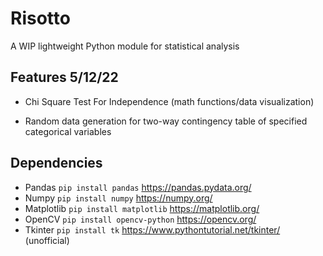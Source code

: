 # Risotto
A WIP lightweight Python module for statistical analysis

## Features 5/12/22
- Chi Square Test For Independence (math functions/data visualization)

- Random data generation for two-way contingency table of specified categorical variables

## Dependencies
- Pandas `pip install pandas` https://pandas.pydata.org/
- Numpy `pip install numpy` https://numpy.org/
- Matplotlib `pip install matplotlib` https://matplotlib.org/
- OpenCV `pip install opencv-python` https://opencv.org/
- Tkinter `pip install tk` https://www.pythontutorial.net/tkinter/ (unofficial)
